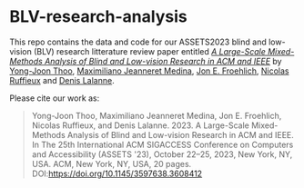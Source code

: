 # BLV-research-analysis

This repo contains the data and code for our ASSETS2023 blind and low-vision (BLV) research litterature review paper entitled *[A Large-Scale Mixed-Methods Analysis of Blind and Low-vision Research in ACM and IEEE](https://doi.org/10.1145/3597638.3608412)* by [Yong-Joon Thoo](https://yjthoo.human-ist.ch/), [Maximiliano Jeanneret Medina](https://human-ist.unifr.ch/en/institute/team/maximiliano-jeanneret-medina.html), [Jon E. Froehlich](https://jonfroehlich.github.io/), [Nicolas Ruffieux](https://www.unifr.ch/directory/en/people/1722/4732d) and [Denis Lalanne](https://human-ist.unifr.ch/en/institute/team/denis-lalanne.html). 

Please cite our work as:

> Yong-Joon Thoo, Maximiliano Jeanneret Medina, Jon E. Froehlich, Nicolas Ruffieux, and Denis Lalanne. 2023. A Large-Scale Mixed-Methods Analysis of Blind and Low-vision Research in ACM and IEEE. In The 25th International ACM SIGACCESS Conference on Computers and Accessibility (ASSETS '23), October 22–25, 2023, New York, NY, USA. ACM, New York, NY, USA, 20 pages. DOI:https://doi.org/10.1145/3597638.3608412
